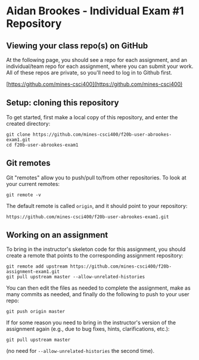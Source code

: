 # Aidan Brookes - Individual Exam #1 Repository

## Viewing your class repo(s) on GitHub

At the following page, you should see a repo for each assignment, and
an individual/team repo for each assignment, where you can submit
your work. All of these repos are private, so you'll need
to log in to Github first.

[https://github.com/mines-csci400](https://github.com/mines-csci400)

## Setup: cloning this repository

To get started, first make a local copy of this repository, and
enter the created directory:
```
git clone https://github.com/mines-csci400/f20b-user-abrookes-exam1.git
cd f20b-user-abrookes-exam1
```

## Git remotes

Git "remotes" allow you to push/pull to/from other repositories.
To look at your current remotes:
```
git remote -v
```
The default remote is called `origin`, and it should point to your
repository:
```
https://github.com/mines-csci400/f20b-user-abrookes-exam1.git
```

## Working on an assignment

To bring in the instructor's skeleton code for this assignment,
you should create a remote that points to the
corresponding assignment repository:
```
git remote add upstream https://github.com/mines-csci400/f20b-assignment-exam1.git
git pull upstream master --allow-unrelated-histories
```
You can then edit the files as
needed to complete the assignment, make as many commits as needed, and
finally do the following to push to your user repo:
```
git push origin master
```
If for some reason you need to bring in the instructor's version of the
assignment again (e.g., due to bug fixes, hints, clarifications, etc.):
```
git pull upstream master
```
(no need for `--allow-unrelated-histories` the second time).
